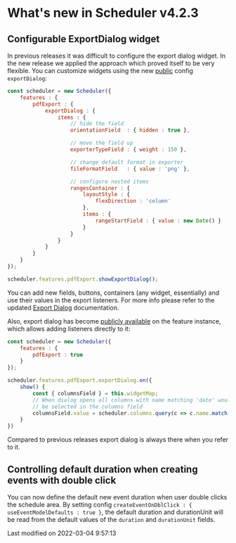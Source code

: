 # What's new in Scheduler v4.2.3

## Configurable ExportDialog widget

In previous releases it was difficult to configure the export dialog widget. In the new release we applied the approach
which proved itself to be very flexible. You can customize widgets using the new 
[public](#Scheduler/feature/export/PdfExport#config-exportDialog) config `exportDialog`:

```javascript
const scheduler = new Scheduler({
    features : {
        pdfExport : {
            exportDialog : {
                items : {
                    // hide the field
                    orientationField  : { hidden : true },

                    // move the field up
                    exporterTypeField : { weight : 150 },

                    // change default format in exporter
                    fileFormatField   : { value : 'png' },

                    // configure nested items
                    rangesContainer : {
                        layoutStyle : {
                            flexDirection : 'column'
                        },
                        items : {
                            rangeStartField : { value : new Date() }
                        }
                    }
                }
            }
        }
    }
});

scheduler.features.pdfExport.showExportDialog();
```

You can add new fields, buttons, containers (any widget, essentially) and use their values in the export listeners. For
more info please refer to the updated [Export Dialog](#Scheduler/view/export/SchedulerExportDialog) documentation.

Also, export dialog has become [publicly available](#Scheduler/feature/export/PdfExport#property-exportDialog) on the feature
instance, which allows adding listeners directly to it:

```javascript
const scheduler = new Scheduler({
    features : {
        pdfExport : true
    }
});

scheduler.features.pdfExport.exportDialog.on({
    show() {
        const { columnsField } = this.widgetMap;
        // When dialog opens all columns with name matching 'date' would
        // be selected in the columns field 
        columnsField.value = scheduler.columns.query(c => c.name.match(/date/i));
    }
})
```

Compared to previous releases export dialog is always there when you refer to it.


## Controlling default duration when creating events with double click

You can now define the default new event duration when user double clicks the schedule area. By setting 
config `createEventOnDblClick : { useEventModelDefaults : true }`, the default duration and durationUnit
will be read from the default values of the `duration` and `durationUnit` fields. 


<p class="last-modified">Last modified on 2022-03-04 9:57:13</p>